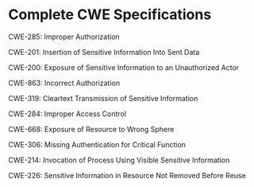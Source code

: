 

# Complete CWE Specifications

CWE-285: Improper Authorization

CWE-201: Insertion of Sensitive Information Into Sent Data

CWE-200: Exposure of Sensitive Information to an Unauthorized Actor

CWE-863: Incorrect Authorization

CWE-319: Cleartext Transmission of Sensitive Information

CWE-284: Improper Access Control

CWE-668: Exposure of Resource to Wrong Sphere

CWE-306: Missing Authentication for Critical Function

CWE-214: Invocation of Process Using Visible Sensitive Information

CWE-226: Sensitive Information in Resource Not Removed Before Reuse